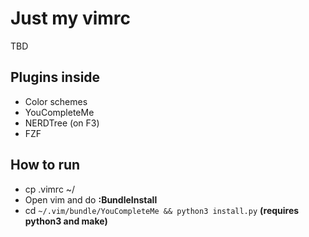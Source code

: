 # Just my vimrc

TBD

## Plugins inside

- Color schemes
- YouCompleteMe
- NERDTree (on F3)
- FZF

## How to run

- cp .vimrc ~/
- Open vim and do **:BundleInstall**
- cd ```~/.vim/bundle/YouCompleteMe && python3 install.py``` **(requires python3 and make)**
